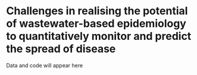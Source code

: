 # Challenges in realising the potential of wastewater-based epidemiology to quantitatively monitor and predict the spread of disease

Data and code will appear here

